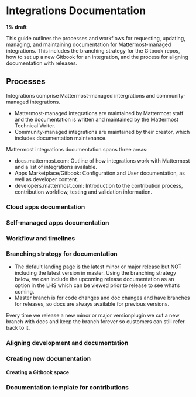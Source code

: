 # Integrations Documentation

**1% draft**

This guide outlines the processes and workflows for requesting, updating, managing, and maintaining documentation for Mattermost-managed integrations. This includes the branching strategy for the Gitbook repos, how to set up a new Gitbook for an integration, and the process for aligning documentation with releases.

## Processes

Integrations comprise Mattermost-managed intergrations and community-managed integrations. 

- Mattermost-managed integrations are maintained by Mattermost staff and the documentation is written and maintained by the Mattermost Technical Writer.
- Community-managed integrations are maintained by their creator, which includes documentation maintenance.

Mattermost integrations documentation spans three areas:

- docs.mattermost.com: Outline of how integrations work with Mattermost and a list of integrations available.
- Apps Marketplace/Gitbook: Configuration and User documentation, as well as developer content.
- developers.mattermost.com: Introduction to the contribution process, contribution workflow, testing and validation information.

### Cloud apps documentation

### Self-managed apps documentation

### Workflow and timelines

### Branching strategy for documentation

- The default landing page is the latest minor or major release but NOT including the latest version in master. Using the branching strategy below, we can include the upcoming release documentation as an option in the LHS which can be viewed prior to release to see what’s coming. 
- Master branch is for code changes and doc changes and have branches for releases, so docs are always available for previous versions.

Every time we release a new minor or major versionplugin we cut a new branch with docs and keep the branch forever so customers can still refer back to it. 

### Aligning development and documentation

### Creating new documentation

#### Creating a Gitbook space

### Documentation template for contributions
